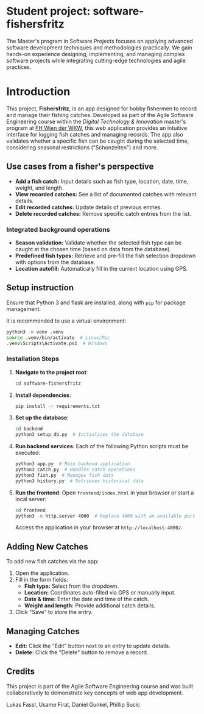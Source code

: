 # Student project: software-fishersfritz

The Master's program in Software Projects focuses on applying advanced software development techniques and methodologies practically. 
We gain hands-on experience designing, implementing, and managing complex software projects while integrating cutting-edge technologies and agile practices.

# Introduction

This project, **Fishersfritz**, is an app designed for hobby fishermen to record and manage their fishing catches. Developed as part of the Agile Software Engineering course within the *Digital Technology & Innovation* master's program at [FH Wien der WKW](https://www.fh-wien.ac.at/), this web application provides an intuitive interface for logging fish catches and managing records.
The app also validates whether a specific fish can be caught during the selected time, considering seasonal restrictions ("Schonzeiten") and more.

## Use cases from a fisher's perspective
- **Add a fish catch:** Input details such as fish type, location, date, time, weight, and length.
- **View recorded catches:** See a list of documented catches with relevant details.
- **Edit recorded catches:** Update details of previous entries.
- **Delete recorded catches:** Remove specific catch entries from the list.

### Integrated background operations
- **Season validation:** Validate whether the selected fish type can be caught at the chosen time (based on data from the database).
- **Predefined fish types:** Retrieve and pre-fill the fish selection dropdown with options from the database.
- **Location autofill:** Automatically fill in the current location using GPS.

## Setup instruction
Ensure that Python 3 and flask are installed, along with `pip` for package management.

It is recommended to use a virtual environment:
```bash
python3 -m venv .venv
source .venv/bin/activate  # Linux/Mac
.venv\Scripts\Activate.ps1  # Windows
```

### Installation Steps
1. **Navigate to the project root**:
   ```bash
   cd software-fishersfritz
   ```
2. **Install dependencies**:
   ```bash
   pip install -r requirements.txt
   ```

3. **Set up the database**:
   ```bash
   cd backend
   python3 setup_db.py  # Initializes the database
   ```

4. **Run backend services**:
   Each of the following Python scripts must be executed:
   ```bash
   python3 app.py  # Main backend application
   python3 catch.py  # Handles catch operations
   python3 fish.py  # Manages fish data
   python3 history.py  # Retrieves historical data
   ```

5. **Run the frontend**:
   Open `frontend/index.html` in your browser or start a local server:
   ```bash
   cd frontend
   python3 -m http.server 4000  # Replace 4000 with an available port if needed
   ```
   Access the application in your browser at `http://localhost:4000/`.

## Adding New Catches
To add new fish catches via the app:
1. Open the application.
2. Fill in the form fields:
   - **Fish type:** Select from the dropdown.
   - **Location:** Coordinates auto-filled via GPS or manually input.
   - **Date & time:** Enter the date and time of the catch.
   - **Weight and length:** Provide additional catch details.
3. Click "Save" to store the entry.

## Managing Catches
- **Edit:** Click the "Edit" button next to an entry to update details.
- **Delete:** Click the "Delete" button to remove a record.

## Credits
This project is part of the Agile Software Engineering course and was built collaboratively to demonstrate key concepts of web app development.

Lukas Fassl, Usame Firat, Daniel Gunkel, Phillip Sucic
